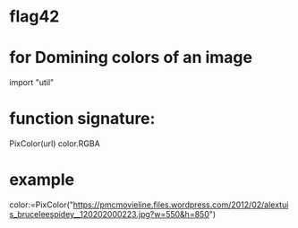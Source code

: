 # flag42

# for Domining colors of an image
import "util"
# function signature:
PixColor(url) color.RGBA
# example
color:=PixColor("https://pmcmovieline.files.wordpress.com/2012/02/alextuis_bruceleespidey__120202000223.jpg?w=550&h=850")
